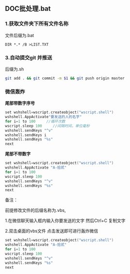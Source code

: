 ## DOC批处理.bat


### 1.获取文件夹下所有文件名称
文件后缀为.bat
```basic
DIR *.* /B >LIST.TXT
```

### 3.自动提交git 并推送

后缀为.sh
```bash
git add . && git commit -m $1 && git push origin master
```

### 微信轰炸

**尾部带数字序号**

```c
set wshshell=wscript.createobject("wscript.shell") 
wshshell.AppActivate"要发送的人的名字" 
for i=1 to 100     //循环次数
wscript.sleep 100     //间隔时间，单位毫秒
wshshell.sendKeys "^v" 
wshshell.sendKeys i 
wshshell.sendKeys "%s" 
next
```

**尾部不带数字**

```c
set wshshell=wscript.createobject("wscript.shell") 
wshshell.AppActivate "A-拾贰" 
for i=1 to 100
wscript.sleep 100 
wshshell.sendKeys "^v" 
wshshell.sendKeys "%s" 
next
```

备注：

 前提修改文件的后缀名称为.vbs,

1.在微信聊天输入框内输入你要发送的文字 然后Ctrl+C 复制文字

2.双击桌面的vbs文件 点击发送即可进行轰炸微信

```c
set wshshell=wscript.createobject("wscript.shell") 
wshshell.AppActivate "A-拾贰" 
for i=1 to 100
wscript.sleep 100 
wshshell.sendKeys "^v" 
wshshell.sendKeys "%s" 
next
```

